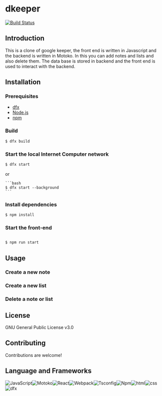 # dkeeper

[![Build Status](https://travis-ci.org/andrewchambers/dkeeper.svg?branch=master)](https://travis-ci.org/andrewchambers/dkeeper)


## Introduction
 This is a clone of google keeper, the front end is written in Javascript and the backend is written in Motoko. In this you can add notes and lists and also delete them. The data base is stored in backend and the front end is used to interact with the backend. 

## Installation

### Prerequisites

- [dfx](https://sdk.dfinity.org/docs/quickstart/quickstart.html#step-1-install-the-sdk)
- [Node.js](https://nodejs.org/en/download/)
- [npm](https://www.npmjs.com/get-npm)

### Build

```bash
$ dfx build
```

### Start the local Internet Computer network

```bash
$ dfx start 
```

or 
    
    ```bash
    $ dfx start --background
    ```

### Install dependencies

```bash
$ npm install
```

### Start the front-end

```bash

$ npm run start
```

## Usage

### Create a new note


### Create a new list


### Delete a note or list


## License

GNU General Public License v3.0

## Contributing

Contributions are welcome!

## Language and Frameworks
![JavaScript](https://img.shields.io/badge/-JavaScript-black?style=flat-square&logo=javascript)![Motoko](https://img.shields.io/badge/-Motoko-black?style=flat-square&logo=motoko)![React](https://img.shields.io/badge/-React-black?style=flat-square&logo=react)![Webpack](https://img.shields.io/badge/-Webpack-black?style=flat-square&logo=webpack)![Tsconfig](https://img.shields.io/badge/-Tsconfig-black?style=flat-square&logo=tsconfig)![Npm](https://img.shields.io/badge/-Npm-black?style=flat-square&logo=npm)![html](https://img.shields.io/badge/-html-black?style=flat-square&logo=html)![css](https://img.shields.io/badge/-css-black?style=flat-square&logo=css)![dfx](https://img.shields.io/badge/-dfx-black?style=flat-square&logo=dfx)


